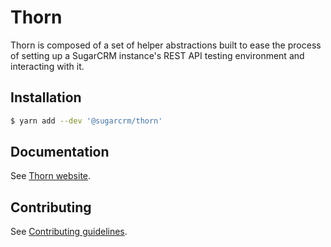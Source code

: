 # Thorn

Thorn is composed of a set of helper abstractions built to ease the process of setting up a SugarCRM instance's REST API testing environment and interacting with it.

## Installation

```bash
$ yarn add --dev '@sugarcrm/thorn'
```

## Documentation

See [Thorn website](http://sugarcrm.github.io/thorn).

## Contributing

See [Contributing guidelines](CONTRIBUTING.md).
